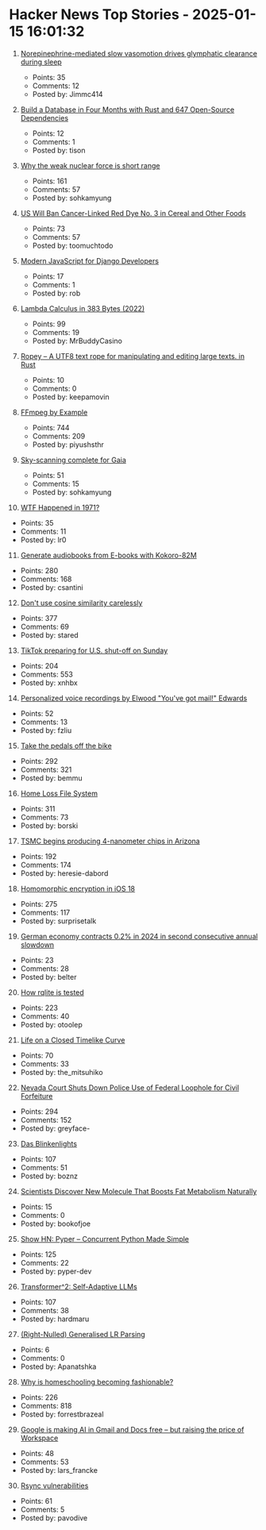 # Hacker News Top Stories - 2025-01-15 16:01:32

1. [Norepinephrine-mediated slow vasomotion drives glymphatic clearance during sleep](https://www.cell.com/cell/abstract/S0092-8674(24)01343-6)
   - Points: 35
   - Comments: 12
   - Posted by: Jimmc414

2. [Build a Database in Four Months with Rust and 647 Open-Source Dependencies](https://tisonkun.io/posts/oss-twin)
   - Points: 12
   - Comments: 1
   - Posted by: tison

3. [Why the weak nuclear force is short range](https://profmattstrassler.com/articles-and-posts/particle-physics-basics/the-astonishing-standard-model/why-the-weak-nuclear-force-is-short-range/)
   - Points: 161
   - Comments: 57
   - Posted by: sohkamyung

4. [US Will Ban Cancer-Linked Red Dye No. 3 in Cereal and Other Foods](https://www.bloomberg.com/news/articles/2025-01-15/us-fda-to-ban-red-dye-no-3-rfk-went-after-due-to-cancer-link)
   - Points: 73
   - Comments: 57
   - Posted by: toomuchtodo

5. [Modern JavaScript for Django Developers](https://www.saaspegasus.com/guides/modern-javascript-for-django-developers/)
   - Points: 17
   - Comments: 1
   - Posted by: rob

6. [Lambda Calculus in 383 Bytes (2022)](https://justine.lol/lambda/)
   - Points: 99
   - Comments: 19
   - Posted by: MrBuddyCasino

7. [Ropey – A UTF8 text rope for manipulating and editing large texts. in Rust](https://github.com/cessen/ropey)
   - Points: 10
   - Comments: 0
   - Posted by: keepamovin

8. [FFmpeg by Example](https://ffmpegbyexample.com/)
   - Points: 744
   - Comments: 209
   - Posted by: piyushsthr

9. [Sky-scanning complete for Gaia](https://www.esa.int/ESA_Multimedia/Images/2025/01/Sky-scanning_complete_for_Gaia)
   - Points: 51
   - Comments: 15
   - Posted by: sohkamyung

10. [WTF Happened in 1971?](https://wtfhappenedin1971.com/)
   - Points: 35
   - Comments: 11
   - Posted by: lr0

11. [Generate audiobooks from E-books with Kokoro-82M](https://claudio.uk/posts/epub-to-audiobook.html)
   - Points: 280
   - Comments: 168
   - Posted by: csantini

12. [Don't use cosine similarity carelessly](https://p.migdal.pl/blog/2025/01/dont-use-cosine-similarity/)
   - Points: 377
   - Comments: 69
   - Posted by: stared

13. [TikTok preparing for U.S. shut-off on Sunday](https://www.reuters.com/technology/tiktok-preparing-us-shut-off-sunday-information-reports-2025-01-15/)
   - Points: 204
   - Comments: 553
   - Posted by: xnhbx

14. [Personalized voice recordings by Elwood "You've got mail!" Edwards](https://blog.jgc.org/2024/11/personalized-voice-recordings-by-elwood.html)
   - Points: 52
   - Comments: 13
   - Posted by: fzliu

15. [Take the pedals off the bike](https://www.fortressofdoors.com/take-the-pedals-off-the-bike/)
   - Points: 292
   - Comments: 321
   - Posted by: bemmu

16. [Home Loss File System](https://docs.google.com/spreadsheets/d/1TPeJzW5pa-BiJZjuEa1yGSFs7ZJetbnxf2gjMvv4tkc/edit?usp=sharing)
   - Points: 311
   - Comments: 73
   - Posted by: borski

17. [TSMC begins producing 4-nanometer chips in Arizona](https://www.reuters.com/technology/tsmc-begins-producing-4-nanometer-chips-arizona-raimondo-says-2025-01-10/)
   - Points: 192
   - Comments: 174
   - Posted by: heresie-dabord

18. [Homomorphic encryption in iOS 18](https://boehs.org/node/homomorphic-encryption)
   - Points: 275
   - Comments: 117
   - Posted by: surprisetalk

19. [German economy contracts 0.2% in 2024 in second consecutive annual slowdown](https://www.cnbc.com/2025/01/15/german-gross-domestic-product-full-year-2024.html)
   - Points: 23
   - Comments: 28
   - Posted by: belter

20. [How rqlite is tested](https://philipotoole.com/how-is-rqlite-tested/)
   - Points: 223
   - Comments: 40
   - Posted by: otoolep

21. [Life on a Closed Timelike Curve](https://iopscience.iop.org/article/10.1088/1361-6382/ad98df#cqgad98dff1)
   - Points: 70
   - Comments: 33
   - Posted by: the_mitsuhiko

22. [Nevada Court Shuts Down Police Use of Federal Loophole for Civil Forfeiture](https://ij.org/press-release/nevada-court-shuts-down-police-use-of-federal-loophole-for-civil-forfeiture/)
   - Points: 294
   - Comments: 152
   - Posted by: greyface-

23. [Das Blinkenlights](https://rodyne.com/?p=1674)
   - Points: 107
   - Comments: 51
   - Posted by: boznz

24. [Scientists Discover New Molecule That Boosts Fat Metabolism Naturally](https://scitechdaily.com/scientists-discover-new-molecule-that-boosts-fat-metabolism-naturally/)
   - Points: 15
   - Comments: 0
   - Posted by: bookofjoe

25. [Show HN: Pyper – Concurrent Python Made Simple](https://github.com/pyper-dev/pyper)
   - Points: 125
   - Comments: 22
   - Posted by: pyper-dev

26. [Transformer^2: Self-Adaptive LLMs](https://sakana.ai/transformer-squared/)
   - Points: 107
   - Comments: 38
   - Posted by: hardmaru

27. [(Right-Nulled) Generalised LR Parsing](https://blog.jeffsmits.net/generalised-lr-parsing/)
   - Points: 6
   - Comments: 0
   - Posted by: Apanatshka

28. [Why is homeschooling becoming fashionable?](https://newsletter.goodtechthings.com/p/why-are-tech-people-suddenly-so-into)
   - Points: 226
   - Comments: 818
   - Posted by: forrestbrazeal

29. [Google is making AI in Gmail and Docs free – but raising the price of Workspace](https://www.theverge.com/2025/1/15/24343794/google-workspace-ai-features-free)
   - Points: 48
   - Comments: 53
   - Posted by: lars_francke

30. [Rsync vulnerabilities](https://www.openwall.com/lists/oss-security/2025/01/14/3)
   - Points: 61
   - Comments: 5
   - Posted by: pavodive

